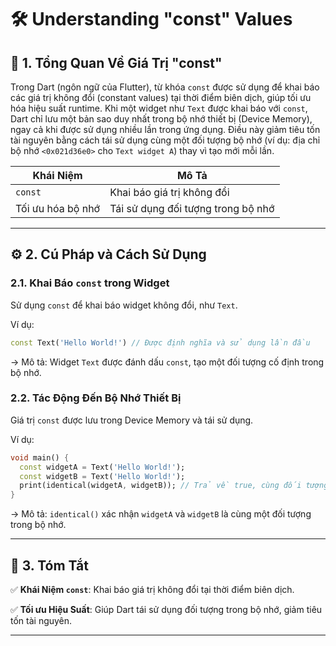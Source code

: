 # 🛠️ Understanding "const" Values

## 📝 1. Tổng Quan Về Giá Trị "const"

Trong Dart (ngôn ngữ của Flutter), từ khóa `const` được sử dụng để khai báo các giá trị không đổi (constant values) tại thời điểm biên dịch, giúp tối ưu hóa hiệu suất runtime. Khi một widget như `Text` được khai báo với `const`, Dart chỉ lưu một bản sao duy nhất trong bộ nhớ thiết bị (Device Memory), ngay cả khi được sử dụng nhiều lần trong ứng dụng. Điều này giảm tiêu tốn tài nguyên bằng cách tái sử dụng cùng một đối tượng bộ nhớ (ví dụ: địa chỉ bộ nhớ `<0x021d36e0>` cho `Text widget A`) thay vì tạo mới mỗi lần.

| **Khái Niệm**       | **Mô Tả**                                  |
|---------------------|--------------------------------------------|
| `const`             | Khai báo giá trị không đổi                 |
| Tối ưu hóa bộ nhớ   | Tái sử dụng đối tượng trong bộ nhớ         |

---

## ⚙️ 2. Cú Pháp và Cách Sử Dụng

### 2.1. Khai Báo `const` trong Widget

Sử dụng `const` để khai báo widget không đổi, như `Text`.

Ví dụ:
```dart
const Text('Hello World!') // Được định nghĩa và sử dụng lần đầu
```

-> Mô tả: Widget `Text` được đánh dấu `const`, tạo một đối tượng cố định trong bộ nhớ.

### 2.2. Tác Động Đến Bộ Nhớ Thiết Bị

Giá trị `const` được lưu trong Device Memory và tái sử dụng.

Ví dụ:
```dart
void main() {
  const widgetA = Text('Hello World!');
  const widgetB = Text('Hello World!');
  print(identical(widgetA, widgetB)); // Trả về true, cùng đối tượng
}
```

-> Mô tả: `identical()` xác nhận `widgetA` và `widgetB` là cùng một đối tượng trong bộ nhớ.

---

## 📌 3. Tóm Tắt

✅ **Khái Niệm `const`**: Khai báo giá trị không đổi tại thời điểm biên dịch.

✅ **Tối ưu Hiệu Suất**: Giúp Dart tái sử dụng đối tượng trong bộ nhớ, giảm tiêu tốn tài nguyên.

---